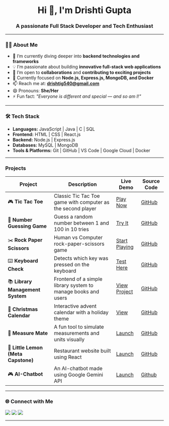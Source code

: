 <h1 align="center">Hi 👋, I'm Drishti Gupta</h1>
<h3 align="center">A passionate Full Stack Developer and Tech Enthusiast</h3>

---

### 👩‍💻 About Me

- 🌱 I’m currently diving deeper into **backend technologies and frameworks**  
- 💡 I’m passionate about building **innovative full-stack web applications**  
- 🤝 I’m open to **collaborations** and **contributing to exciting projects**  
- 🎯 Currently focused on **Node.js, Express.js, MongoDB, and Docker**  
- 📫 Reach me at: **drishtig540@gmail.com**  
- 😄 Pronouns: **She/Her**  
- ⚡ Fun fact: _"Everyone is different and special — and so am I!"_

---

### 🛠️ Tech Stack

- **Languages:** JavaScript | Java | C | SQL  
- **Frontend:** HTML | CSS | React.js  
- **Backend:** Node.js | Express.js  
- **Databases:** MySQL | MongoDB  
- **Tools & Platforms:** Git | GitHub | VS Code | Google Cloud | Docker  

---
### Projects
| Project                             | Description                                                   | Live Demo                                                                   | Source Code                                                           |
| ----------------------------------- | ------------------------------------------------------------- | --------------------------------------------------------------------------- | --------------------------------------------------------------------- |
| 🎮 **Tic Tac Toe**                  | Classic Tic Tac Toe game with computer as the second player   | [Play Now](https://drishti-cs1251.github.io/tic-tac-toe/)                   | [GitHub](https://github.com/drishti-cs1251/tic-tac-toe)               |
| 🔢 **Number Guessing Game**         | Guess a random number between 1 and 100 in 10 tries           | [Try It](https://drishti-cs1251.github.io/Number-Guessing-Game/)            | [GitHub](https://github.com/drishti-cs1251/Number-Guessing-Game)      |
| ✂️ **Rock Paper Scissors**          | Human vs Computer rock-paper-scissors game                    | [Start Playing](https://drishti-cs1251.github.io/Rock-Paper-Scissors/)      | [GitHub](https://github.com/drishti-cs1251/Rock-Paper-Scissors)       |
| ⌨️ **Keyboard Check**               | Detects which key was pressed on the keyboard                 | [Test Here](https://drishti-cs1251.github.io/KeyBoard-Check/)               | [GitHub](https://github.com/drishti-cs1251/KeyBoard-Check)            |
| 📚 **Library Management System**    | Frontend of a simple library system to manage books and users | [View Project](https://drishti-cs1251.github.io/library-app/) | [GitHub](https://github.com/drishti-cs1251/library-app) |
| 🎄 **Christmas Calendar**           | Interactive advent calendar with a holiday theme              | [View](https://drishti-cs1251.github.io/Christmas-calendar/)              | [GitHub](https://github.com/drishti-cs1251/Christmas-Calendar)        |
| 📏 **Measure Mate**                 | A fun tool to simulate measurements and units visually        | [Launch](https://drishti-cs1251.github.io/Measure-Mate/)                    | [GitHub](https://github.com/drishti-cs1251/Measure-Mate)              |
| 🍋 **Little Lemon (Meta Capstone)** | Restaurant website built using React                          | [Launch](https://little-lemon-meta-pobq4vt3l-drishti-guptas-projects.vercel.app/)                  | [GitHub](https://github.com/drishti-cs1251/little-lemon-meta)              |
| 🎮  **AI-Chatbot**                       | An AI-chatbot made using Google Gemini API                    | [Launch](https://drishti-cs1251.github.io/ai-chatbot/)                      | [Github](https://github.com/drishti-cs1251/ai-chatbot)               |

---
### 🌐 Connect with Me

<p align="left">
  <a href="mailto:drishtig540@gmail.com"><img src="https://img.shields.io/badge/Gmail-D14836?style=flat&logo=gmail&logoColor=white" /></a>
  <a href="https://www.linkedin.com/in/drishti-gupta-882881266/"><img src="https://img.shields.io/badge/LinkedIn-blue?style=flat&logo=linkedin&logoColor=white" /></a>
  <a href="https://github.com/drishti-cs1251"><img src="https://img.shields.io/badge/GitHub-100000?style=flat&logo=github&logoColor=white" /></a>
</p>

---


<!---
drishti-cs1251/drishti-cs1251 is a ✨ special ✨ repository because its `README.md` (this file) appears on your GitHub profile.
You can click the Preview link to take a look at your changes.
--->
